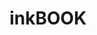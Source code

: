 ---
title: inkBOOK 
member_url: https://inkbook.pl/
country: Poland
series: ["country"] 
tags: ["members"]
categories: ["Technology providers "]
summary: "a developer of e-ink Readers and Readium-based mobile applications that support the LCP DRM."
press:
active: true
layout: members 
showReadTime: false
showDate: false
permalink: ""
date: 
--- 